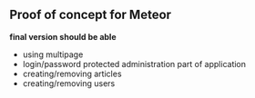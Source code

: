 ## Proof of concept for Meteor

**final version should be able**
- using multipage
- login/password protected administration part of application
- creating/removing articles
- creating/removing users
